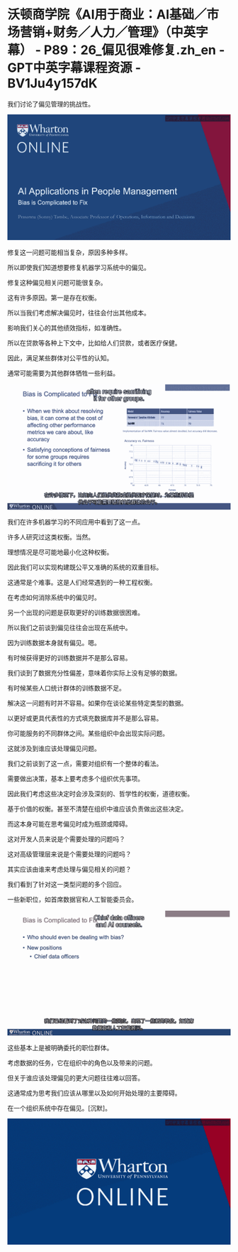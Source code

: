# 沃顿商学院《AI用于商业：AI基础／市场营销+财务／人力／管理》（中英字幕） - P89：26_偏见很难修复.zh_en - GPT中英字幕课程资源 - BV1Ju4y157dK

我们讨论了偏见管理的挑战性。

![](img/b2449d599e568b6b40accc19dbc412a0_1.png)

修复这一问题可能相当复杂，原因多种多样。

所以即使我们知道想要修复机器学习系统中的偏见。

修复这种偏见相关问题可能很复杂。

这有许多原因。第一是存在权衡。

所以当我们考虑解决偏见时，往往会付出其他成本。

影响我们关心的其他绩效指标，如准确性。

所以在贷款等各种上下文中，比如给人们贷款，或者医疗保健。

因此，满足某些群体对公平性的认知。

通常可能需要为其他群体牺牲一些利益。

![](img/b2449d599e568b6b40accc19dbc412a0_3.png)

我们在许多机器学习的不同应用中看到了这一点。

许多人研究过这类权衡。当然。

理想情况是尽可能地最小化这种权衡。

因此我们可以实现构建既公平又准确的系统的双重目标。

这通常是个难事。这是人们经常遇到的一种工程权衡。

在考虑如何消除系统中的偏见时。

另一个出现的问题是获取更好的训练数据很困难。

所以我们之前谈到偏见往往会出现在系统中。

因为训练数据本身就有偏见。嗯。

有时候获得更好的训练数据并不是那么容易。

我们谈到了数据充分性偏差，意味着你实际上没有足够的数据。

有时候某些人口统计群体的训练数据不足。

解决这一问题有时并不容易。如果你在谈论某些特定类型的数据。

以更好或更具代表性的方式填充数据库并不是那么容易。

你可能服务的不同群体之间。某些组织中会出现实际问题。

这就涉及到谁应该处理偏见问题。

我们之前谈到了这一点，需要对组织有一个整体的看法。

需要做出决策，基本上要考虑多个组织优先事项。

因此我们考虑这些决定时会涉及深刻的、哲学性的权衡，道德权衡。

基于价值的权衡。甚至不清楚在组织中谁应该负责做出这些决定。

而这本身可能在思考偏见时成为瓶颈或障碍。

这对开发人员来说是个需要处理的问题吗？

这对高级管理层来说是个需要处理的问题吗？

其实应该由谁来考虑处理与偏见相关的问题？

我们看到了针对这一类型问题的多个回应。

一些新职位，如首席数据官和人工智能委员会。

![](img/b2449d599e568b6b40accc19dbc412a0_5.png)

这些基本上是被明确委托的职位群体。

考虑数据的任务，它在组织中的角色以及带来的问题。

但关于谁应该处理偏见的更大问题往往难以回答。

这通常成为思考我们应该从哪里以及如何开始处理的主要障碍。

在一个组织系统中存在偏见。[沉默]。

![](img/b2449d599e568b6b40accc19dbc412a0_7.png)
